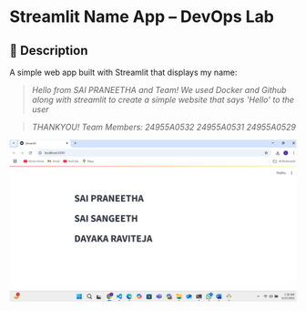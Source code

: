 # Streamlit Name App – DevOps Lab

## 👋 Description
A simple web app built with Streamlit that displays my name:

> *Hello from SAI PRANEETHA and Team!*
> *We used Docker and Github along with streamlit to create a simple website that says 'Hello' to the user*

> *THANKYOU!*
> *Team Members:*
> *24955A0532*
> *24955A0531*
> *24955A0529*

![Streamlit Image Screenshot](screenshot.png)
